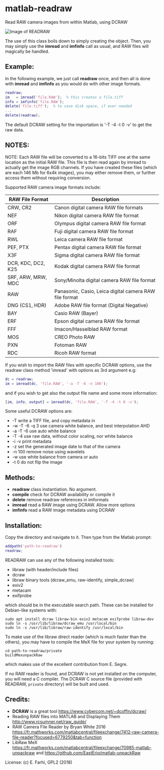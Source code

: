# matlab-readraw
Read RAW camera images from within Matlab, using DCRAW

![Image of READRAW](https://github.com/farhi/matlab-readraw/blob/master/readraw.jpg)

The use of this class boils down to simply creating the object. Then, you
may simply use the **imread** and **imfinfo** call as usual, and RAW files
will magically be handled.

Example:
--------

In the following example, we just call **readraw** once, and then all is done 
with **imread** and **imfinfo** as you would do with other image formats.

  ```matlab
  readraw;
  im   = imread('file.RAW');  % this creates a file.tiff
  info = imfinfo('file.RAW'); 
  delete('file.tiff');  % to save disk space, if ever needed
  ...
  delete(readraw);
  ```
  
The default DCRAW setting for the importation is '-T -4 -t 0 -v' to get the raw data.

NOTES:
------

NOTE: Each RAW file will be converted to a 16-bits TIFF one at the same
location as the initial RAW file. This file is then read again by imread
to actually get the image RGB channels. If you have created these files
(which are each 146 Mb for 6x4k images), you may either remove them, or further access
them without requiring conversion.

Supported RAW camera image formats include:

RAW File Format | Description
-- | --
CRW, CR2 | Canon digital camera RAW file formats
NEF | Nikon digital camera RAW file format
ORF | Olympus digital camera RAW file format
RAF | Fuji digital camera RAW file format
RWL | Leica camera RAW file format
PEF, PTX | Pentax digital camera RAW file format
X3F | Sigma digital camera RAW file format
DCR, KDC, DC2, K25 | Kodak digital camera RAW file format
SRF, ARW, MRW, MDC | Sony/Minolta digital camera RAW file format
RAW | Panasonic, Casio, Leica digital camera RAW file format
DNG (CS1, HDR) | Adobe RAW file format (Digital Negative)
BAY | Casio RAW (Bayer)
ERF | Epson digital camera RAW file format
FFF | Imacon/Hasselblad RAW format
MOS | CREO Photo RAW
PXN | Fotoman RAW
RDC | Ricoh RAW format

If you wish to import the RAW files with specific DCRAW options, use the
readraw class method 'imread' with options as 3rd argument e.g:

  ```matlab
  dc = readraw;
  im = imread(dc, 'file.RAW', '-a -T -6 -n 100');
  ```
  
and if you wish to get also the output file name and some more information:

  ```matlab
  [im, info, output] = imread(dc, 'file.RAW', '-T -4 -t 0 -v');
  ```
  
Some useful DCRAW options are:

- -T              write a TIFF file, and copy metadata in
- -w -T -6 -q 3   use camera white balance, and best interpolation AHD
- -a -T -6        use auto white balance
- -T -4           use raw data, without color scaling, nor white balance
- -i -v           print metadata
- -z              set the generated image date to that of the camera
- -n 100          remove noise using wavelets
- -w              use white balance from camera or auto
- -t 0            do not flip the image

Methods:
--------

- **readraw**     class instantiation. No argument.
- **compile**     check for DCRAW availability or compile it
- **delete**      remove readraw references in imformats
- **imread**      read a RAW image using DCRAW. Allow more options
- **imfinfo**     read a RAW image metadata using DCRAW

Installation:
-------------

Copy the directory and navigate to it. Then type from the Matlab prompt:

  ```matlab
  addpath('path-to-readraw')
  readraw;
  ```

READRAW can use any of the following installed tools:

- libraw (with header/include files)
- dcraw
- libraw binary tools (dcraw_emu, raw-identify, simple_dcraw)
- exiv2
- metacam
- exifprobe

which should be in the executable search path. These can be installed for Debian-like systems with:
```
sudo apt install dcraw libraw-bin exiv2 metacam exifprobe libraw-dev
sudo ln -s /usr/lib/libraw/dcraw_emu /usr/local/bin
sudo ln -s /usr/lib/libraw/raw-identify /usr/local/bin
```

To make use of the libraw direct reader (which is much faster than the others), you may have to compile the MeX file for your system by running:
```
cd path-to-readraw/private
buildMexunpackRaw
```
which makes use of the excellent contribution from E. Segre.

If no RAW reader is found, and DCRAW is not yet installed on the computer, you will need a C compiler.
The DCRAW C source file (provided with READRAW, `private` directory) will be built and used.

Credits: 
--------

- **DCRAW** is a great tool <https://www.cybercom.net/~dcoffin/dcraw/>
- Reading RAW files into MATLAB and Displaying Them <http://www.rcsumner.net/raw_guide/>
- RAW Camera File Reader by Bryan White 2016 <https://fr.mathworks.com/matlabcentral/fileexchange/7412-raw-camera-file-reader?focused=6779250&tab=function>
- LibRaw MeX https://fr.mathworks.com/matlabcentral/fileexchange/70985-matlab-unpackraw and https://github.com/EastEriq/matlab-unpackRaw

License: (c) E. Farhi, GPL2 (2018)
